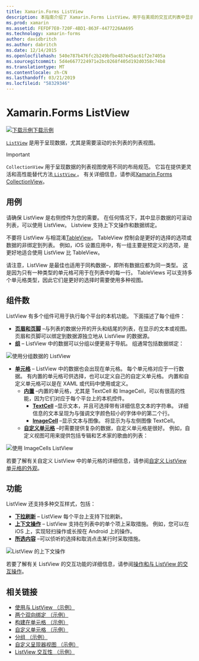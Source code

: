 ```yaml
---
title: Xamarin.Forms ListView
description: 本指南介绍了 Xamarin.Forms ListView，用于在美观的交互式列表中显示数据。
ms.prod: xamarin
ms.assetid: FEFDF7E0-720F-4BD1-863F-4477226AA695
ms.technology: xamarin-forms
author: davidbritch
ms.author: dabritch
ms.date: 12/14/2015
ms.openlocfilehash: 540e787b476fc2b249bfbe487e45ac61f2e7405a
ms.sourcegitcommit: 5d4e6677224971e2bc0268f405d192d0358c74b8
ms.translationtype: MT
ms.contentlocale: zh-CN
ms.lasthandoff: 03/21/2019
ms.locfileid: "58329346"
---
```

# <a name="xamarinforms-listview"></a>Xamarin.Forms ListView

[![下载示例](~/media/shared/download.png)下载示例](https://developer.xamarin.com/samples/WorkingWithListview)

[`ListView`](xref:Xamarin.Forms.ListView) 是用于呈现数据，尤其是需要滚动的长列表的列表视图。

> [!IMPORTANT]
> `CollectionView` 用于呈现数据的列表视图使用不同的布局规范。 它旨在提供更灵活和高性能替代方法[ `ListView` ](xref:Xamarin.Forms.ListView)。 有关详细信息，请参阅[Xamarin.Forms CollectionView](~/xamarin-forms/user-interface/collectionview/index.md)。

## <a name="use-cases"></a>用例

请确保 ListView 是右侧控件为您的需要。 在任何情况下，其中显示数据的可滚动列表，可以使用 ListView。 Listview 支持上下文操作和数据绑定。

不要将 ListView 与相混淆[TableView](~/xamarin-forms/user-interface/tableview.md)。 TableView 控制会是更好的选择的选项或数据的非绑定到列表。 例如，iOS 设置应用中，有一组主要是预定义的选项，是更好地适合使用 ListView 比 TableView。

请注意，ListView 是最佳也适用于同构数据&ndash;，即所有数据应都为同一类型。 这是因为只有一种类型的单元格可用于在列表中的每一行。 TableViews 可以支持多个单元格类型，因此它们是更好的选择时需要使用多种视图。

## <a name="components"></a>组件数
ListView 有多个组件可用于执行每个平台的本机功能。 下面描述了每个组件：

- **[页眉和页脚](customizing-list-appearance.md#Headers_and_Footers)** &ndash;与列表的数据分开的开头和结尾的列表，在显示的文本或视图。 页眉和页脚可以绑定到数据源独立地从 ListView 的数据源。
- **[组](customizing-list-appearance.md#Grouping)** &ndash; ListView 中的数据可以分组以便更易于导航。 组通常包括数据绑定：

![](images/grouping-depth.png "使用分组数据的 ListView")

- **[单元格](customizing-cell-appearance.md)** &ndash; ListView 中的数据也会出现在单元格。 每个单元格对应于一行数据。 有内置的单元格可供选择，也可以定义自己的自定义单元格。 内置和自定义单元格可以是在 XAML 或代码中使用或定义。
  - **[内置](customizing-cell-appearance.md#Built_in_Cells)** &ndash;内置的单元格，尤其是 TextCell 和 ImageCell，可以有很高的性能，因为它们对应于每个平台上的本机控件。
       - **[TextCell](customizing-cell-appearance.md#TextCell)**  &ndash;显示文本，并且可选择带有详细信息文本的字符串。 详细信息的文本呈现为与强调文字颜色较小的字体中的第二个行。
       - **[ImageCell](customizing-cell-appearance.md#ImageCell)**  &ndash;显示文本与图像。 将显示为与左侧图像 TextCell。
  - **[自定义单元格](customizing-cell-appearance.md#customcells)** &ndash;时需要提供复杂的数据，自定义单元格是很好。 例如，自定义视图可用来提供包括专辑和艺术家的歌曲的列表：

![](images/image-cell-default.png "使用 ImageCells ListView")

若要了解有关自定义 ListView 中的单元格的详细信息，请参阅[自定义 ListView 单元格的外观](customizing-cell-appearance.md)。

## <a name="functionality"></a>功能
ListView 还支持多种交互样式，包括：

- **[下拉刷新](interactivity.md#Pull_to_Refresh)** &ndash; ListView 每个平台上支持下拉刷新。
- **[上下文操作](interactivity.md#Context_Actions)** &ndash; ListView 支持在列表中的单个项上采取措施。 例如，您可以在 iOS 上，实现轻扫操作或长按在 Android 上的操作。
- **[所选内容](interactivity.md#selectiontaps)** &ndash;可以侦听的选择和取消点击某行时采取措施。

![](images/context-default.png "ListView 的上下文操作")

若要了解有关 ListView 的交互功能的详细信息，请参阅[操作和与 ListView 的交互操作](interactivity.md)。

## <a name="related-links"></a>相关链接

- [使用与 ListView （示例）](https://developer.xamarin.com/samples/WorkingWithListview)
- [两个双向绑定 （示例）](https://developer.xamarin.com/samples/xamarin-forms/UserInterface/ListView/SwitchEntryTwoBinding)
- [构建在单元格 （示例）](https://developer.xamarin.com/samples/xamarin-forms/UserInterface/ListView/BuiltInCells)
- [自定义单元格 （示例）](https://developer.xamarin.com/samples/xamarin-forms/UserInterface/ListView/CustomCells)
- [分组 （示例）](https://developer.xamarin.com/samples/xamarin-forms/UserInterface/ListView/Grouping)
- [自定义呈现器视图 （示例）](https://developer.xamarin.com/samples/xamarin-forms/UserInterface/ListView/WorkingWithListviewNative)
- [ListView 交互性 （示例）](https://developer.xamarin.com/samples/xamarin-forms/UserInterface/ListView/interactivity)
